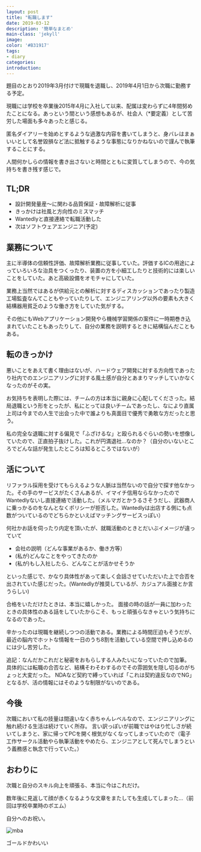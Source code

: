 ```yaml
---
layout: post
title: "転職します"
date: 2019-03-12
description: '簡単なまとめ'
main-class: 'jekyll'
image: 
color: '#B31917'
tags:
- diary
categories:
introduction: 
---
```


題目のとおり2019年3月付けで現職を退職し、2019年4月1日から次職に勤務する予定。

現職には学校を卒業後2015年4月に入社して以来、配属は変わらずに4年間努めたことになる。あっという間という感想もあるが、社会人（*要定義）として苦労した場面も多々あったと感じる。

匿名ダイアリーを始めとするような過激な内容を書いてしまうと、身バレはまぁいいとして名誉毀損など法に抵触するような事態になりかねないので謹んで執筆することにする。

人間何かしらの情報を書き出さないと時間とともに変質してしまうので、今の気持ちを書き残す感じで。

## TL;DR

* 設計開発量産〜に関わる品質保証・故障解析に従事
* きっかけは社風と方向性のミスマッチ
* Wantedlyと直接連絡で転職活動した
* 次はソフトウェアエンジニア(予定)

## 業務について

主に半導体の信頼性評価、故障解析業務に従事していた。評価するICの用途によっていろいろな治具をつくったり、装置の方を小細工したりと技術的には楽しいことをしていた。あと高級設備をオモチャにしていた。

業務上当然ではあるが供給元との解析に対するディスカッションであったり製造工場監査なんてこともやっていたりして、エンジニアリング以外の要素も大きく結構器用貧乏のような働き方をしていた気がする。

その他にもWebアプリケーション開発やら機械学習関係の案件に一時期巻き込まれていたこともあったりして、自分の業務を説明するときに結構悩んだこともある。

## 転のきっかけ

悪いことをあえて書く理由はないが、ハードウェア開発に対する方向性であったり社内でのエンジニアリングに対する風土感が自分とあまりマッチしていかなくなったのがその実。

お気持ちを表明した際には、チームの方は本当に親身に心配してくださった。結局退職という形をとったが、私にとっては良いチームであったし、なにより直属上司は今までの人生で出会った中で誰よりも真面目で優秀で勇敢な方だったと思う。

私の完全な退職に対する偏見で「ふざけるな」と殴られるぐらいの勢いを想像していたので、正直拍子抜けした。これが円満退社...なのか？（自分のいないところでどんな話が発生したところは知るところではないが）

## 活について

リファラル採用を受けてもらえるような人脈は当然ないので自分で探す他なかった。その手のサービスがたくさんあるが、イマイチ信用ならなかったのでWantedlyないし直接連絡で活動した。（メルマガとかうるさそうだし、武器商人に乗っかるのをなんとなくポリシーが拒否した。Wantedlyは出店する側にも点数がついているのでどちらかといえばマッチングサービスっぽい）

何社かお話を伺ったり内定を頂いたが、就職活動のときとだいぶイメージが違っていて

* 会社の説明（どんな事業があるか、働き方等）
* (私が)どんなことをやってきたのか
* (私が)もし入社したら、どんなことが活かせそうか

といった感じで、かなり具体性があって楽しく会話させていただいた上で合否を出されていた感じだった。(Wantedlyが推奨しているが、カジュアル面接とか言うらしい)

合格をいただけたときは、本当に嬉しかった。
面接の時の話が一員に加わったときの具体性のある話をしていたからこそ、もっと頑張らなきゃという気持ちになるのであった。

辛かったのは現職を継続しつつの活動である。業務による時間圧迫もそうだが、最近の脳内でホットな情報を一日のうち8割を活動している空間で押し込めるのには少し苦労した。

追記：なんだかこれだと秘密をおもらしする人みたいになっていたので加筆。
具体的には転職の合否など、結構そわそわするのでその雰囲気を隠し切るのがちょっと大変だった。
NDAなど契約で縛っていれば「これは契約違反なのでNG」となるが、活の情報にはそのような制限がないのである。

## 今後

次職において私の技量は間違いなく赤ちゃんレベルなので、エンジニアリングに触れ続ける生活は続けていく所存。
言い訳っぽいが前職ではやはり忙しさが続いてしまうと、家に帰ってPCを開く根気がなくなってしまっていたので（電子工作サークル活動やら執筆活動をやめたら、エンジニアとして死んでしまうという義務感と執念で行っていた。）

## おわりに

次職と自分のスキル向上を頑張る、本当に今はこれだけ。

数年後に見返して顔が赤くなるような文章をまたしても生成してしまった...（前回は学校卒業時のポエム）


自分へのお祝い。

![mba](https://pbs.twimg.com/media/D0bMLrBU8AAV65F.jpg)

ゴールドかわいい